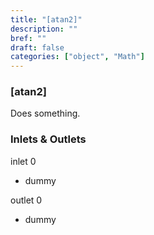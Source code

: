 ```yaml
---
title: "[atan2]"
description: ""
bref: ""
draft: false
categories: ["object", "Math"]
---
```


### [atan2]

Does something.

### Inlets & Outlets

inlet 0

 - dummy

outlet 0

 - dummy
 

